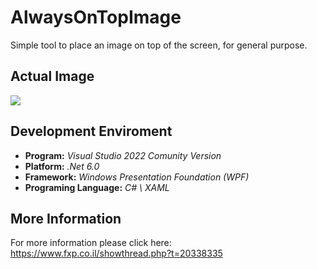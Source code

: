 # AlwaysOnTopImage
Simple tool to place an image on top of the screen, for general purpose.

## Actual Image
<img src="https://i.ibb.co/DWFjjTT/Animation3.gif"/>

## Development Enviroment
- **Program:** _Visual Studio 2022 Comunity Version_
- **Platform:** _.Net 6.0_
- **Framework:** _Windows Presentation Foundation (WPF)_
- **Programing Language:** _C# \ XAML_

## More Information
For more information please click here: https://www.fxp.co.il/showthread.php?t=20338335

